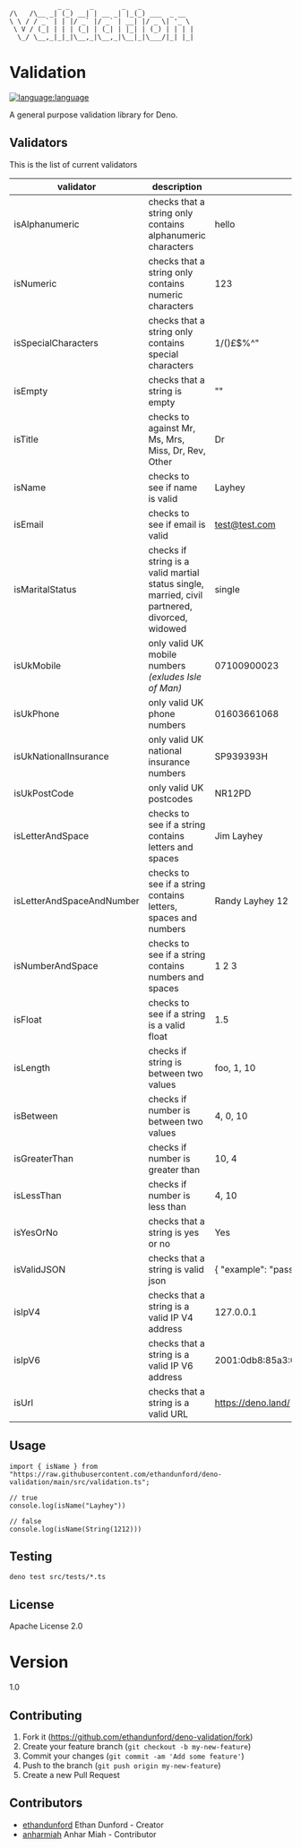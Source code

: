 ```
            _ _     _       _   _             
/\   /\__ _| (_) __| | __ _| |_(_) ___  _ __  
\ \ / / _` | | |/ _` |/ _` | __| |/ _ \| '_ \ 
 \ V / (_| | | | (_| | (_| | |_| | (_) | | | |
  \_/ \__,_|_|_|\__,_|\__,_|\__|_|\___/|_| |_|
```

# Validation

[![language:language](https://img.shields.io/badge/language-deno-black)]()

A general purpose validation library for Deno.

## Validators

This is the list of current validators

| validator                 | description                                                                                    | example                                 |
| ------------------------- | ---------------------------------------------------------------------------------------------- | --------------------------------------- |
| isAlphanumeric            | checks that a string only contains alphanumeric characters                                     | hello                                   |
| isNumeric                 | checks that a string only contains numeric characters                                          | 123                                     |
| isSpecialCharacters       | checks that a string only contains special characters                                          | 1/()£$%^"                               |
| isEmpty                   | checks that a string is empty                                                                  | ""                                      |
| isTitle                   | checks to against Mr, Ms, Mrs, Miss, Dr, Rev, Other                                            | Dr                                      |
| isName                    | checks to see if name is valid                                                                 | Layhey                                  |
| isEmail                   | checks to see if email is valid                                                                | test@test.com                           |
| isMaritalStatus           | checks if string is a valid martial status single, married, civil partnered, divorced, widowed | single                                  |
| isUkMobile                | only valid UK mobile numbers _(exludes Isle of Man)_                                           | 07100900023                             |
| isUkPhone                 | only valid UK phone numbers                                                                    | 01603661068                             |
| isUkNationalInsurance     | only valid UK national insurance numbers                                                       | SP939393H                               |
| isUkPostCode              | only valid UK postcodes                                                                        | NR12PD                                  |
| isLetterAndSpace          | checks to see if a string contains letters and spaces                                          | Jim Layhey                              |
| isLetterAndSpaceAndNumber | checks to see if a string contains letters, spaces and numbers                                 | Randy Layhey 12                         |
| isNumberAndSpace          | checks to see if a string contains numbers and spaces                                          | 1 2 3                                   |
| isFloat                   | checks to see if a string is a valid float                                                     | 1.5                                     |
| isLength                  | checks if string is between two values                                                         | foo, 1, 10                              |
| isBetween                 | checks if number is between two values                                                         | 4, 0, 10                                |
| isGreaterThan             | checks if number is greater than                                                               | 10, 4                                   |
| isLessThan                | checks if number is less than                                                                  | 4, 10                                   |
| isYesOrNo                 | checks that a string is yes or no                                                              | Yes                                     |
| isValidJSON               | checks that a string is valid json                                                             | { "example": "pass" }                   |
| isIpV4                    | checks that a string is a valid IP V4 address                                                  | 127.0.0.1                               |
| isIpV6                    | checks that a string is a valid IP V6 address                                                  | 2001:0db8:85a3:0000:0000:8a2e:0370:7334 |
| isUrl                     | checks that a string is a valid URL                                                            | https://deno.land/                      |

## Usage

```
import { isName } from "https://raw.githubusercontent.com/ethandunford/deno-validation/main/src/validation.ts";

// true
console.log(isName("Layhey"))

// false
console.log(isName(String(1212)))
```

## Testing

```
deno test src/tests/*.ts
```

## License

Apache License 2.0

# Version

1.0

## Contributing

1. Fork it (<https://github.com/ethandunford/deno-validation/fork>)
2. Create your feature branch (`git checkout -b my-new-feature`)
3. Commit your changes (`git commit -am 'Add some feature'`)
4. Push to the branch (`git push origin my-new-feature`)
5. Create a new Pull Request

## Contributors

- [ethandunford](https://github.com/ethandunford) Ethan Dunford - Creator
- [anharmiah](https://github.com/AnharHussainMiah) Anhar Miah - Contributor
